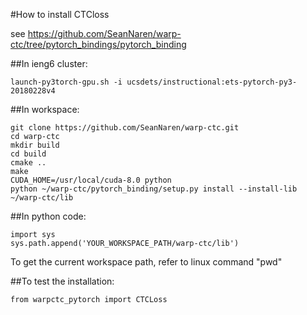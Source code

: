 #How to install CTCloss

see https://github.com/SeanNaren/warp-ctc/tree/pytorch_bindings/pytorch_binding


##In ieng6 cluster:
```
launch-py3torch-gpu.sh -i ucsdets/instructional:ets-pytorch-py3-20180228v4
```


##In workspace:
```
git clone https://github.com/SeanNaren/warp-ctc.git
cd warp-ctc
mkdir build
cd build
cmake ..
make
CUDA_HOME=/usr/local/cuda-8.0 python
python ~/warp-ctc/pytorch_binding/setup.py install --install-lib ~/warp-ctc/lib
```


##In python code:
```
import sys
sys.path.append('YOUR_WORKSPACE_PATH/warp-ctc/lib')
```
To get the current workspace path, refer to linux command "pwd"



##To test the installation:
```
from warpctc_pytorch import CTCLoss
```
